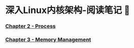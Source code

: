 # 深入Linux内核架构-阅读笔记 🐏

### [Chapter 2 - Process](./2-Process.md)

### [Chapter 3 - Memory Management](./3-Memory-management.md)
